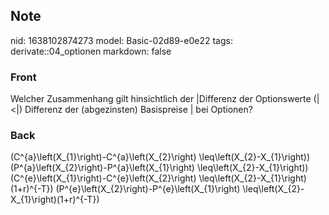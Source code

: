 ## Note
nid: 1638102874273
model: Basic-02d89-e0e22
tags: derivate::04_optionen
markdown: false

### Front
Welcher Zusammenhang gilt hinsichtlich der |Differenz der Optionswerte \(|<|\) Differenz der (abgezinsten) Basispreise | bei Optionen?

### Back
\(C^{a}\left(X_{1}\right)-C^{a}\left(X_{2}\right) \leq\left(X_{2}-X_{1}\right)\)
\(P^{a}\left(X_{2}\right)-P^{a}\left(X_{1}\right) \leq\left(X_{2}-X_{1}\right)\)
\(C^{e}\left(X_{1}\right)-C^{e}\left(X_{2}\right) \leq\left(X_{2}-X_{1}\right)(1+r)^{-T}\)
\(P^{e}\left(X_{2}\right)-P^{e}\left(X_{1}\right) \leq\left(X_{2}-X_{1}\right)(1+r)^{-T}\)
